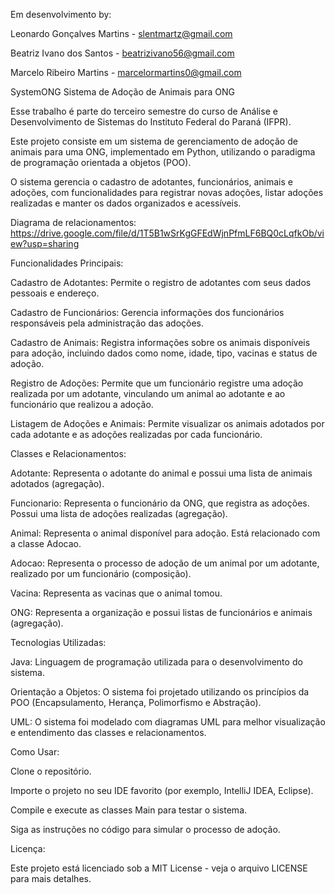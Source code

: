 Em desenvolvimento by:

Leonardo Gonçalves Martins - slentmartz@gmail.com

Beatriz Ivano dos Santos - beatrizivano56@gmail.com

Marcelo Ribeiro Martins - marcelormartins0@gmail.com

SystemONG
Sistema de Adoção de Animais para ONG

Esse trabalho é parte do terceiro semestre do curso de Análise e Desenvolvimento de Sistemas do Instituto Federal do Paraná (IFPR).

Este projeto consiste em um sistema de gerenciamento de adoção de animais para uma ONG, implementado em Python, utilizando o paradigma de programação orientada a objetos (POO).

O sistema gerencia o cadastro de adotantes, funcionários, animais e adoções, com funcionalidades para registrar novas adoções, listar adoções realizadas e manter os dados organizados e acessíveis.

Diagrama de relacionamentos: https://drive.google.com/file/d/1T5B1wSrKgGFEdWjnPfmLF6BQ0cLqfkOb/view?usp=sharing

Funcionalidades Principais:

Cadastro de Adotantes: Permite o registro de adotantes com seus dados pessoais e endereço.

Cadastro de Funcionários: Gerencia informações dos funcionários responsáveis pela administração das adoções.

Cadastro de Animais: Registra informações sobre os animais disponíveis para adoção, incluindo dados como nome, idade, tipo, vacinas e status de adoção.

Registro de Adoções: Permite que um funcionário registre uma adoção realizada por um adotante, vinculando um animal ao adotante e ao funcionário que realizou a adoção.

Listagem de Adoções e Animais: Permite visualizar os animais adotados por cada adotante e as adoções realizadas por cada funcionário.

Classes e Relacionamentos:

Adotante: Representa o adotante do animal e possui uma lista de animais adotados (agregação).

Funcionario: Representa o funcionário da ONG, que registra as adoções. Possui uma lista de adoções realizadas (agregação).

Animal: Representa o animal disponível para adoção. Está relacionado com a classe Adocao.

Adocao: Representa o processo de adoção de um animal por um adotante, realizado por um funcionário (composição).

Vacina: Representa as vacinas que o animal tomou.

ONG: Representa a organização e possui listas de funcionários e animais (agregação).

Tecnologias Utilizadas:

Java: Linguagem de programação utilizada para o desenvolvimento do sistema.

Orientação a Objetos: O sistema foi projetado utilizando os princípios da POO (Encapsulamento, Herança, Polimorfismo e Abstração).

UML: O sistema foi modelado com diagramas UML para melhor visualização e entendimento das classes e relacionamentos.

Como Usar:

Clone o repositório.

Importe o projeto no seu IDE favorito (por exemplo, IntelliJ IDEA, Eclipse).

Compile e execute as classes Main para testar o sistema.

Siga as instruções no código para simular o processo de adoção.

Licença:

Este projeto está licenciado sob a MIT License - veja o arquivo LICENSE para mais detalhes.
